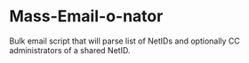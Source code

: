 Mass-Email-o-nator
==================

Bulk email script that will parse list of NetIDs and optionally CC administrators of a shared NetID.